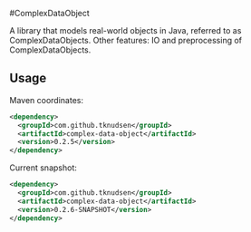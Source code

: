 #ComplexDataObject

A library that models real-world objects in Java, referred to as ComplexDataObjects. 
Other features: IO and preprocessing of ComplexDataObjects.


## Usage

Maven coordinates:

```xml
<dependency>
  <groupId>com.github.tknudsen</groupId>
  <artifactId>complex-data-object</artifactId>
  <version>0.2.5</version>
</dependency>
```

Current snapshot:

```xml
<dependency>
  <groupId>com.github.tknudsen</groupId>
  <artifactId>complex-data-object</artifactId>
  <version>0.2.6-SNAPSHOT</version>
</dependency>
```

